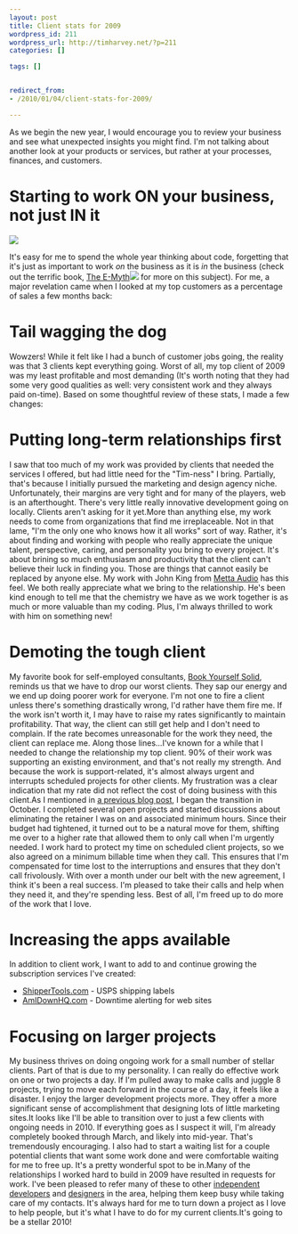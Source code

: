 ```yaml
---
layout: post
title: Client stats for 2009
wordpress_id: 211
wordpress_url: http://timharvey.net/?p=211
categories: []

tags: []


redirect_from:
- /2010/01/04/client-stats-for-2009/

---
```

As we begin the new year, I would encourage you to review your business and see what unexpected insights you might find. I'm not talking about another look at your products or services, but rather at your processes, finances, and customers.

# Starting to work ON your business, not just IN it

<img src="http://chart.apis.google.com/chart?chtt=Top+clients+as+a+%+of+sales&chts=000000,12&chs=400x200&chf=bg,s,ffffff|c,s,ffffff&chxt=x,y&chxl=0:|53|19.5|14.5|4|3.8|2.5|1:|0.00|26.50|53.00&cht=bvs&chd=t:100.00,36.79,27.35,7.54,7.16,4.71&chco=0066cc&chbh=25">

It's easy for me to spend the whole year thinking about code, forgetting that it's just as important to work *on* the business as it is *in* the business (check out the terrific book, [The E-Myth](http://www.amazon.com/gp/product/0887307280?ie=UTF8&tag=timharvethebl-20&linkCode=as2&camp=1789&creative=390957&creativeASIN=0887307280)![](http://www.assoc-amazon.com/e/ir?t=timharvethebl-20&l=as2&o=1&a=0887307280) for more on this subject).  For me, a major revelation came when I looked at my top customers as a percentage of sales a few months back:

# Tail wagging the dog

Wowzers! While it felt like I had a bunch of customer jobs going, the reality was that 3 clients kept everything going. Worst of all, my top client of 2009 was my least profitable and most demanding (It's worth noting that they had some very good qualities as well: very consistent work and they always paid on-time). Based on some thoughtful review of these stats, I made a few changes:

# Putting long-term relationships first

I saw that too much of my work was provided by clients that needed the services I offered, but had little need for the "Tim-ness" I bring. Partially, that's because I initially pursued the marketing and design agency niche. Unfortunately, their margins are very tight and for many of the players, web is an afterthought. There's very little really innovative development going on locally. Clients aren't asking for it yet.More than anything else, my work needs to come from organizations that find me irreplaceable. Not in that lame, "I'm the only one who knows how it all works" sort of way. Rather, it's about finding and working with people who really appreciate the unique talent, perspective, caring, and personality you bring to every project. It's about brining so much enthusiasm and productivity that the client can't believe their luck in finding you. Those are things that cannot easily be replaced by anyone else. My work with John King from [Metta Audio](http://mettaaudio.com/) has this feel. We both really appreciate what we bring to the relationship. He's been kind enough to tell me that the chemistry we have as we work together is as much or more valuable than my coding. Plus, I'm always thrilled to work with him on something new!

# Demoting the tough client

My favorite book for self-employed consultants, [Book Yourself Solid](http://www.amazon.com/gp/product/0470281901?ie=UTF8&tag=timharvethebl-20&linkCode=as2&camp=1789&creative=390957&creativeASIN=0470281901), reminds us that we have to drop our worst clients. They sap our energy and we end up doing poorer work for everyone. I'm not one to fire a client unless there's something drastically wrong, I'd rather have them fire me. If the work isn't worth it, I may have to raise my rates significantly to maintain profitability. That way, the client can still get help and I don't need to complain. If the rate becomes unreasonable for the work they need, the client can replace me. Along those lines...I've known for a while that I needed to change the relationship my top client. 90% of their work was supporting an existing environment, and that's not really my strength. And because the work is support-related, it's almost always urgent and interrupts scheduled projects for other clients. My frustration was a clear indication that my rate did not reflect the cost of doing business with this client.As I mentioned in [a previous blog post](/2009/10/15/find-your-ideal-clients-then-take-amazing-care-of-them/), I began the transition in October. I completed several open projects and started discussions about eliminating the retainer I was on and associated minimum hours. Since their budget had tightened, it turned out to be a natural move for them, shifting me over to a higher rate that allowed them to only call when I'm urgently needed. I work hard to protect my time on scheduled client projects, so we also agreed on a minimum billable time when they call. This ensures that I'm compensated for time lost to the interruptions and ensures that they don't call frivolously. With over a month under our belt with the new agreement, I think it's been a real success. I'm pleased to take their calls and help when they need it, and they're spending less. Best of all, I'm freed up to do more of the work that I love.

# Increasing the apps available

In addition to client work, I want to add to and continue growing the subscription services I've created:
* [ShipperTools.com](http://www.shippertools.com/) - USPS shipping labels
* [AmIDownHQ.com](http://www.AmIDownHQ.com/) - Downtime alerting for web sites

# Focusing on larger projects

My business thrives on doing ongoing work for a small number of stellar clients. Part of that is due to my personality. I can really do effective work on one or two projects a day. If I'm pulled away to make calls and juggle 8 projects, trying to move each forward in the course of a day, it feels like a disaster. I enjoy the larger development projects more. They offer a more significant sense of accomplishment that designing lots of little marketing sites.It looks like I'll be able to transition over to just a few clients with ongoing needs in 2010. If everything goes as I suspect it will, I'm already completely booked through March, and likely into mid-year. That's tremendously encouraging. I also had to start a waiting list for a couple potential clients that want some work done and were comfortable waiting for me to free up. It's a pretty wonderful spot to be in.Many of the relationships I worked hard to build in 2009 have resulted in requests for work. I've been pleased to refer many of these to other [independent developers](http://www.disruptiveventures.com/) and [designers](http://www.identity33.com/) in the area, helping them keep busy while taking care of my contacts. It's always hard for me to turn down a project as I love to help people, but it's what I have to do for my current clients.It's going to be a stellar 2010!
